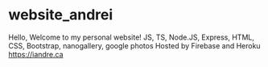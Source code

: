 # website_andrei
Hello, Welcome to my personal website!
JS, TS, Node.JS, Express, HTML, CSS, Bootstrap, nanogallery, google photos
Hosted by Firebase and Heroku
https://iandre.ca
